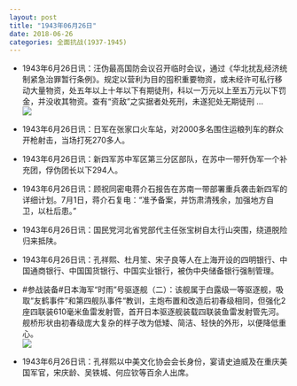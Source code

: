 ```yaml
---
layout: post
title: "1943年06月26日"
date: 2018-06-26
categories: 全面抗战(1937-1945)
---
```


<meta name="referrer" content="no-referrer" />

- 1943年6月26日讯：汪伪最高国防会议召开临时会议，通过《华北扰乱经济统制紧急治罪暂行条例》。规定以营利为目的囤积重要物资，或未经许可私行移动大量物资，处五年以上十年以下有期徒刑，科以一万元以上至五万元以下罚金，并没收其物资。查有“资敌”之实据者处死刑，未遂犯处无期徒刑 ... <br/><img src="https://wx3.sinaimg.cn/large/aca367d8ly1fsoxg9tzzxj20c8090aa3.jpg" />

- 1943年6月26日讯：日军在张家口火车站，对2000多名围住运粮列车的群众开枪射击，当场打死270多人。 

- 1943年6月26日讯：新四军苏中军区第三分区部队，在苏中一带歼伪军一个补充团，俘伪团长以下294人。 

- 1943年6月26日讯：顾祝同密电蒋介石报告在苏南一带部署重兵袭击新四军的详细计划。7月1日，蒋介石复电：“准予备案，并饬肃清残余，加强地方自卫，以杜后患。” 

- 1943年6月26日讯：国民党河北省党部代主任张宝树自太行山突围，绕道脱险归来抵陕。 

- 1943年6月26日讯：孔祥熙、杜月笙、宋子良等人在上海开设的四明银行、中国通商银行、中国国货银行、中国实业银行，被伪中央储备银行强制管理。 

- #参战装备#日本海军“时雨”号驱逐舰（二）：该舰属于白露级一等驱逐舰，吸取“友鹤事件”和第四舰队事件“教训，主炮布置和改造后初春级相同，但强化2座四联装610毫米鱼雷发射管，首开日本驱逐舰装载四联装鱼雷发射管先河。舰桥形状由初春级庞大复杂的样子改为低矮、简洁、轻快的外形，以便降低重心。 <br/><img src="https://wx1.sinaimg.cn/large/aca367d8ly1fsocnhxbzlj20dw0h7gok.jpg" />

- 1943年6月26日讯：孔祥熙以中美文化协会会长身份，宴请史迪威及在重庆美国军官，宋庆龄、吴铁城、何应钦等百余人出席。 

